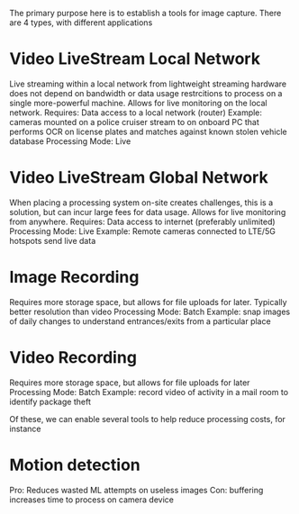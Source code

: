 The primary purpose here is to establish a tools for image capture. There are 4 types, with different applications

# Video LiveStream Local Network
Live streaming within a local network from lightweight streaming hardware does not depend on bandwidth or data usage restrcitions to process on a single more-powerful machine. Allows for live monitoring on the local network.
Requires: Data access to a local network (router)
Example: cameras mounted on a police cruiser stream to on onboard PC that performs OCR on license plates and matches against known stolen vehicle database
Processing Mode: Live

# Video LiveStream Global  Network
When placing a processing system on-site creates challenges, this is a solution, but can incur large fees for data usage.  Allows for live monitoring from anywhere.
Requires: Data access to internet (preferably unlimited)
Processing Mode: Live
Example: Remote cameras connected to LTE/5G hotspots send live data

# Image Recording
Requires more storage space, but allows for file uploads for later. Typically better resolution than video
Processing Mode: Batch
Example: snap images of daily changes to understand entrances/exits from a particular place

# Video Recording
Requires more storage space, but allows for file uploads for later
Processing Mode: Batch
Example: record video of activity in a mail room to identify package theft



Of these, we can enable several tools to help reduce processing costs, for instance
# Motion detection
Pro: Reduces wasted ML attempts on useless images
Con: buffering increases time to process on camera device
